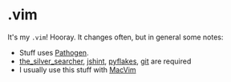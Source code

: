 # .vim

It's my `.vim`! Hooray. It changes often, but in general some notes:

* Stuff uses [Pathogen](http://en.wikipedia.org/wiki/Pathogen).
* [the_silver_searcher](https://github.com/ggreer/the_silver_searcher), [jshint](http://www.jshint.com/), [pyflakes](https://pypi.python.org/pypi/pyflakes),
  [git](http://git-scm.com/) are required
* I usually use this stuff with [MacVim](http://code.google.com/p/macvim/)
